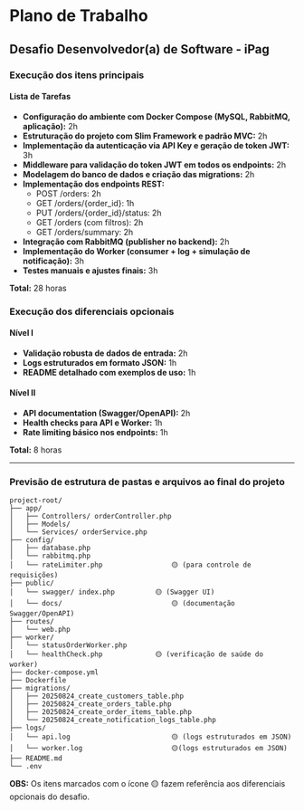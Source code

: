 # Plano de Trabalho

## Desafio Desenvolvedor(a) de Software - iPag

### Execução dos itens principais

#### Lista de Tarefas

- **Configuração do ambiente com Docker Compose (MySQL, RabbitMQ, aplicação):** 2h
- **Estruturação do projeto com Slim Framework e padrão MVC:** 2h
- **Implementação da autenticação via API Key e geração de token JWT:** 3h
- **Middleware para validação do token JWT em todos os endpoints:** 2h
- **Modelagem do banco de dados e criação das migrations:** 2h
- **Implementação dos endpoints REST:**
  - POST /orders: 2h
  - GET /orders/{order_id}: 1h
  - PUT /orders/{order_id}/status: 2h
  - GET /orders (com filtros): 2h
  - GET /orders/summary: 2h
- **Integração com RabbitMQ (publisher no backend):** 2h
- **Implementação do Worker (consumer + log + simulação de notificação):** 3h
- **Testes manuais e ajustes finais:** 3h

**Total:** 28 horas

### Execução dos diferenciais opcionais

#### Nível I

- **Validação robusta de dados de entrada:** 2h
- **Logs estruturados em formato JSON:** 1h
- **README detalhado com exemplos de uso:** 1h

#### Nível II

- **API documentation (Swagger/OpenAPI):** 2h
- **Health checks para API e Worker:** 1h
- **Rate limiting básico nos endpoints:** 1h

**Total:** 8 horas

---

### Previsão de estrutura de pastas e arquivos ao final do projeto

```
project-root/
├── app/
│   ├── Controllers/ orderController.php
│   ├── Models/
│   └── Services/ orderService.php
├── config/
│   ├── database.php
│   └── rabbitmq.php
│   └── rateLimiter.php         		🟡 (para controle de requisições)
├── public/
│   └── swagger/ index.php       	🟡 (Swagger UI)
│   └── docs/                   		🟡 (documentação Swagger/OpenAPI)
├── routes/
│   └── web.php
├── worker/
│   └── statusOrderWorker.php
│   └── healthCheck.php         	🟡 (verificação de saúde do worker)
├── docker-compose.yml
├── Dockerfile
├── migrations/
│   ├── 20250824_create_customers_table.php
│   ├── 20250824_create_orders_table.php
│   ├── 20250824_create_order_items_table.php
│   └── 20250824_create_notification_logs_table.php
├── logs/
│   └── api.log                 		🟡 (logs estruturados em JSON)
│   └── worker.log              		🟡(logs estruturados em JSON)
├── README.md
└── .env
```
**OBS:** Os itens marcados com o ícone 🟡 fazem referência aos diferenciais opcionais do desafio.